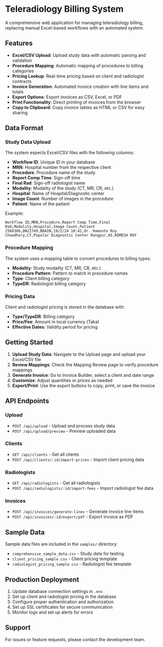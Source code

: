 # Teleradiology Billing System

A comprehensive web application for managing teleradiology billing, replacing manual Excel-based workflows with an automated system.

## Features

- **Excel/CSV Upload**: Upload study data with automatic parsing and validation
- **Procedure Mapping**: Automatic mapping of procedures to billing categories
- **Pricing Lookup**: Real-time pricing based on client and radiologist contracts
- **Invoice Generation**: Automated invoice creation with line items and totals
- **Export Options**: Export invoices as CSV, Excel, or PDF
- **Print Functionality**: Direct printing of invoices from the browser
- **Copy to Clipboard**: Copy invoice tables as HTML or CSV for easy sharing

## Data Format

### Study Data Upload
The system expects Excel/CSV files with the following columns:
- **Workflow ID**: Unique ID in your database
- **MRN**: Hospital number from the respective client
- **Procedure**: Procedure name of the study
- **Report Comp Time**: Sign-off time
- **Final Rad**: Sign-off radiologist name
- **Modality**: Modality of the study (CT, MR, CR, etc.)
- **Hospital**: Name of Hospital/Diagnostic center
- **Image Count**: Number of images in the procedure
- **Patient**: Name of the patient

Example:
```
Workflow ID,MRN,Procedure,Report Comp Time,Final Rad,Modality,Hospital,Image Count,Patient
2568386,DN22749,BRAIN,19/2/24 18:42,Dr. Hamonto Roy Chowdhury,CT,Popular Diagnostic Center Rangpur,65,ROMESH ROY
```

### Procedure Mapping
The system uses a mapping table to convert procedures to billing types:
- **Modality**: Study modality (CT, MR, CR, etc.)
- **Procedure Pattern**: Pattern to match in procedure names
- **Type**: Client billing category
- **TypeDR**: Radiologist billing category

### Pricing Data
Client and radiologist pricing is stored in the database with:
- **Type/TypeDR**: Billing category
- **Price/Fee**: Amount in local currency (Taka)
- **Effective Dates**: Validity period for pricing

## Getting Started

1. **Upload Study Data**: Navigate to the Upload page and upload your Excel/CSV file
2. **Review Mappings**: Check the Mapping Review page to verify procedure mappings
3. **Generate Invoice**: Go to Invoice Builder, select a client and date range
4. **Customize**: Adjust quantities or prices as needed
5. **Export/Print**: Use the export buttons to copy, print, or save the invoice

## API Endpoints

### Upload
- `POST /api/upload` - Upload and process study data
- `POST /api/upload/preview` - Preview uploaded data

### Clients
- `GET /api/clients` - Get all clients
- `POST /api/clients/:id/import-prices` - Import client pricing data

### Radiologists
- `GET /api/radiologists` - Get all radiologists
- `POST /api/radiologists/:id/import-fees` - Import radiologist fee data

### Invoices
- `POST /api/invoices/generate-lines` - Generate invoice line items
- `POST /api/invoices/:id/export/pdf` - Export invoice as PDF

## Sample Data

Sample data files are included in the `samples/` directory:
- `comprehensive_sample_data.csv` - Study data for testing
- `client_pricing_sample.csv` - Client pricing template
- `radiologist_pricing_sample.csv` - Radiologist fee template

## Production Deployment

1. Update database connection settings in `.env`
2. Set up client and radiologist pricing in the database
3. Configure proper authentication and authorization
4. Set up SSL certificates for secure communication
5. Monitor logs and set up alerts for errors

## Support

For issues or feature requests, please contact the development team.
